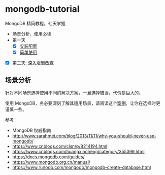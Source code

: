 # mongodb-tutorial

MongoDB 精简教程，七天掌握

- 场景分析，使用必读
- 第一天
  - [x] [安装配置](./1.1.install.md)
  - [x] [简单使用](./1.2.base.md)
- [x] 第二天: [深入增删改查](./2.crud.md)

## 场景分析

针对不同场景选择使用不同的解决方案，一旦选择错误，代价是巨大的。

使用 MongoDB，务必要深刻了解其适用场景，请阅读这个[案例](http://www.sarahmei.com/blog/2013/11/11/why-you-should-never-use-mongodb/)，让你在选择时更谨慎一些。

参考：

- MongoDB 权威指南
- http://www.sarahmei.com/blog/2013/11/11/why-you-should-never-use-mongodb/
- https://www.cnblogs.com/clsn/p/8214194.html
- https://www.cnblogs.com/huangxincheng/category/355399.html
- https://docs.mongodb.com/guides/
- https://www.mongodb.org.cn/manual/
- https://www.runoob.com/mongodb/mongodb-create-database.html
